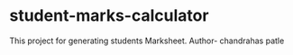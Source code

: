 # student-marks-calculator
This project for generating students Marksheet.
Author- chandrahas patle
